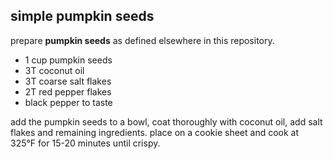 simple pumpkin seeds
---
prepare **pumpkin seeds** as defined elsewhere in this repository.

- 1 cup pumpkin seeds
- 3T coconut oil
- 3T coarse salt flakes
- 2T red pepper flakes
- black pepper to taste

add the pumpkin seeds to a bowl, coat thoroughly with coconut oil, add salt flakes and remaining ingredients. place on a cookie sheet and cook at 325°F for 15-20 minutes until crispy.
